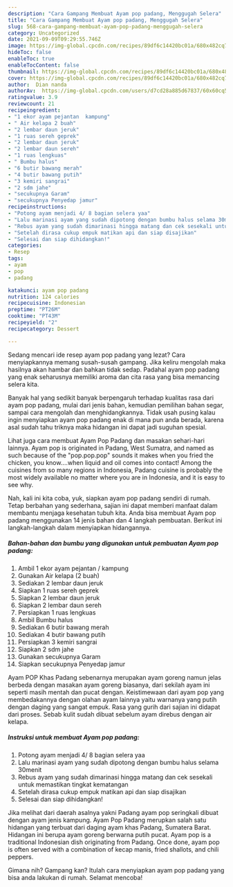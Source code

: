 ```yaml
---
description: "Cara Gampang Membuat Ayam pop padang, Menggugah Selera"
title: "Cara Gampang Membuat Ayam pop padang, Menggugah Selera"
slug: 568-cara-gampang-membuat-ayam-pop-padang-menggugah-selera
category: Uncategorized
date: 2021-09-09T09:29:55.746Z
image: https://img-global.cpcdn.com/recipes/89df6c14420bc01a/680x482cq70/ayam-pop-padang-foto-resep-utama.jpg
hideToc: false
enableToc: true
enableTocContent: false
thumbnail: https://img-global.cpcdn.com/recipes/89df6c14420bc01a/680x482cq70/ayam-pop-padang-foto-resep-utama.jpg
cover: https://img-global.cpcdn.com/recipes/89df6c14420bc01a/680x482cq70/ayam-pop-padang-foto-resep-utama.jpg
author:  Dian nanda
authorAv:  https://img-global.cpcdn.com/users/d7cd28a885d67837/60x60cq50/avatar.jpg
ratingvalue: 3.9
reviewcount: 21
recipeingredient:
- "1 ekor ayam pejantan  kampung"
- " Air kelapa 2 buah"
- "2 lembar daun jeruk"
- "1 ruas sereh geprek"
- "2 lembar daun jeruk"
- "2 lembar daun sereh"
- "1 ruas lengkuas"
- " Bumbu halus"
- "6 butir bawang merah"
- "4 butir bawang putih"
- "3 kemiri sangrai"
- "2 sdm jahe"
- "secukupnya Garam"
- "secukupnya Penyedap jamur"
recipeinstructions:
- "Potong ayam menjadi 4/ 8 bagian selera yaa"
- "Lalu marinasi ayam yang sudah dipotong dengan bumbu halus selama 30menit"
- "Rebus ayam yang sudah dimarinasi hingga matang dan cek sesekali untuk memastikan tingkat kematangan"
- "Setelah dirasa cukup empuk matikan api dan siap disajikan"
- "Selesai dan siap dihidangkan!"
categories:
- Resep
tags:
- ayam
- pop
- padang

katakunci: ayam pop padang 
nutrition: 124 calories
recipecuisine: Indonesian
preptime: "PT26M"
cooktime: "PT43M"
recipeyield: "2"
recipecategory: Dessert

---
```



Sedang mencari ide resep ayam pop padang yang lezat? Cara menyiapkannya memang susah-susah gampang. Jika keliru mengolah maka hasilnya akan hambar dan bahkan tidak sedap. Padahal ayam pop padang yang enak seharusnya memiliki aroma dan cita rasa yang bisa memancing selera kita.


Banyak hal yang sedikit banyak berpengaruh terhadap kualitas rasa dari ayam pop padang, mulai dari jenis bahan, kemudian pemilihan bahan segar, sampai cara mengolah dan menghidangkannya. Tidak usah pusing kalau ingin menyiapkan ayam pop padang enak di mana pun anda berada, karena asal sudah tahu triknya maka hidangan ini dapat jadi suguhan spesial.

Lihat juga cara membuat Ayam Pop Padang dan masakan sehari-hari lainnya. Ayam pop is originated in Padang, West Sumatra, and named as such because of the &#34;pop.pop.pop&#34; sounds it makes when you fried the chicken, you know….when liquid and oil comes into contact! Among the cuisines from so many regions in Indonesia, Padang cuisine is probably the most widely available no matter where you are in Indonesia, and it is easy to see why.


Nah, kali ini kita coba, yuk, siapkan ayam pop padang sendiri di rumah. Tetap berbahan yang sederhana, sajian ini dapat memberi manfaat dalam membantu menjaga kesehatan tubuh kita. Anda bisa membuat Ayam pop padang menggunakan 14 jenis bahan dan 4 langkah pembuatan. Berikut ini langkah-langkah dalam menyiapkan hidangannya.

<!--inarticleads1-->

##### Bahan-bahan dan bumbu yang digunakan untuk pembuatan Ayam pop padang:

1. Ambil 1 ekor ayam pejantan / kampung
1. Gunakan  Air kelapa (2 buah)
1. Sediakan 2 lembar daun jeruk
1. Siapkan 1 ruas sereh geprek
1. Siapkan 2 lembar daun jeruk
1. Siapkan 2 lembar daun sereh
1. Persiapkan 1 ruas lengkuas
1. Ambil  Bumbu halus
1. Sediakan 6 butir bawang merah
1. Sediakan 4 butir bawang putih
1. Persiapkan 3 kemiri sangrai
1. Siapkan 2 sdm jahe
1. Gunakan secukupnya Garam
1. Siapkan secukupnya Penyedap jamur


Ayam POP Khas Padang sebenarnya merupakan ayam goreng namun jelas berbeda dengan masakan ayam goreng biasanya, dari sekilah ayam ini seperti masih mentah dan pucat dengan. Keistimewaan dari ayam pop yang membedakannya dengan olahan ayam lainnya yaitu warnanya yang putih dengan daging yang sangat empuk. Rasa yang gurih dari sajian ini didapat dari proses. Sebab kulit sudah dibuat sebelum ayam direbus dengan air kelapa. 

<!--inarticleads2-->

##### Instruksi untuk membuat Ayam pop padang:

1. Potong ayam menjadi 4/ 8 bagian selera yaa
1. Lalu marinasi ayam yang sudah dipotong dengan bumbu halus selama 30menit
1. Rebus ayam yang sudah dimarinasi hingga matang dan cek sesekali untuk memastikan tingkat kematangan
1. Setelah dirasa cukup empuk matikan api dan siap disajikan
1. Selesai dan siap dihidangkan!

Jika melihat dari daerah asalnya yakni Padang ayam pop seringkali dibuat dengan ayam jenis kampung. Ayam Pop Padang merupkan salah satu hidangan yang terbuat dari daging ayam khas Padang, Sumatera Barat. Hidangan ini berupa ayam goreng berwarna putih pucat. Ayam pop is a traditional Indonesian dish originating from Padang. Once done, ayam pop is often served with a combination of kecap manis, fried shallots, and chili peppers. 

Gimana nih? Gampang kan? Itulah cara menyiapkan ayam pop padang yang bisa anda lakukan di rumah. Selamat mencoba!
